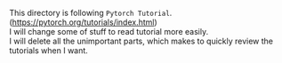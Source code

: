 This directory is following `Pytorch Tutorial`. (https://pytorch.org/tutorials/index.html)   
I will change some of stuff to read tutorial more easily.   
I will delete all the unimportant parts, which makes to quickly review the tutorials when I want.   
